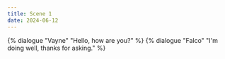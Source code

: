 ```yaml
---
title: Scene 1
date: 2024-06-12
---
```


{% dialogue "Vayne" "Hello, how are you?" %}
{% dialogue "Falco" "I'm doing well, thanks for asking." %}